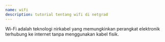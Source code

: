 ```yaml
---
name: wifi
description: tutorial tentang wifi di netgrad
---
```

Wi-Fi adalah teknologi nirkabel yang memungkinkan perangkat elektronik terhubung ke internet tanpa menggunakan kabel fisik.